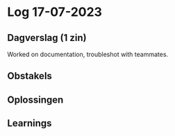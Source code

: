 # Log 17-07-2023

## Dagverslag (1 zin)
Worked on documentation, troubleshot with teammates.

## Obstakels


## Oplossingen


## Learnings

